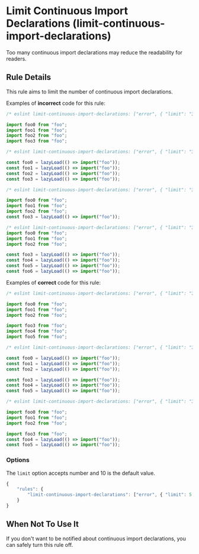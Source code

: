 # Limit Continuous Import Declarations (limit-continuous-import-declarations)

Too many continuous import declarations may reduce the readability for readers.

## Rule Details

This rule aims to limit the number of continuous import declarations.

Examples of **incorrect** code for this rule:

```js
/* eslint limit-continuous-import-declarations: ["error", { "limit": "3" }] */

import foo0 from "foo";
import foo1 from "foo";
import foo2 from "foo";
import foo3 from "foo";
```

```js
/* eslint limit-continuous-import-declarations: ["error", { "limit": "3" }] */

const foo0 = lazyLoad(() => import("foo"));
const foo1 = lazyLoad(() => import("foo"));
const foo2 = lazyLoad(() => import("foo"));
const foo3 = lazyLoad(() => import("foo"));
```

```js
/* eslint limit-continuous-import-declarations: ["error", { "limit": "3" }] */

import foo0 from "foo";
import foo1 from "foo";
import foo2 from "foo";
const foo3 = lazyLoad(() => import("foo"));
```

```js
/* eslint limit-continuous-import-declarations: ["error", { "limit": "3" }] */
import foo0 from "foo";
import foo1 from "foo";
import foo2 from "foo";

const foo3 = lazyLoad(() => import("foo"));
const foo4 = lazyLoad(() => import("foo"));
const foo5 = lazyLoad(() => import("foo"));
const foo6 = lazyLoad(() => import("foo"));
```

Examples of **correct** code for this rule:

```js
/* eslint limit-continuous-import-declarations: ["error", { "limit": "3" }] */

import foo0 from "foo";
import foo1 from "foo";
import foo2 from "foo";

import foo3 from "foo";
import foo4 from "foo";
import foo5 from "foo";
```

```js
/* eslint limit-continuous-import-declarations: ["error", { "limit": "3" }] */

const foo0 = lazyLoad(() => import("foo"));
const foo1 = lazyLoad(() => import("foo"));
const foo2 = lazyLoad(() => import("foo"));

const foo3 = lazyLoad(() => import("foo"));
const foo4 = lazyLoad(() => import("foo"));
const foo5 = lazyLoad(() => import("foo"));
```

```js
/* eslint limit-continuous-import-declarations: ["error", { "limit": "3" }] */

import foo0 from "foo";
import foo1 from "foo";
import foo2 from "foo";

import foo3 from "foo";
const foo4 = lazyLoad(() => import("foo"));
const foo5 = lazyLoad(() => import("foo"));
```

### Options

The `limit` option accepts number and 10 is the default value.

```js
{
    "rules": {
        "limit-continuous-import-declarations": ["error", { "limit": 5 }]
    }
}
```

## When Not To Use It

If you don't want to be notified about continuous import declarations, you can safely turn this rule off.
